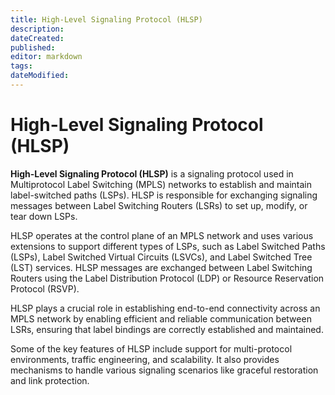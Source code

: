 ```yaml
---
title: High-Level Signaling Protocol (HLSP)
description: 
dateCreated: 
published: 
editor: markdown
tags: 
dateModified: 
---
```

# High-Level Signaling Protocol (HLSP)

**High-Level Signaling Protocol (HLSP)** is a signaling protocol used in Multiprotocol Label Switching (MPLS) networks to establish and maintain label-switched paths (LSPs). HLSP is responsible for exchanging signaling messages between Label Switching Routers (LSRs) to set up, modify, or tear down LSPs.

HLSP operates at the control plane of an MPLS network and uses various extensions to support different types of LSPs, such as Label Switched Paths (LSPs), Label Switched Virtual Circuits (LSVCs), and Label Switched Tree (LST) services. HLSP messages are exchanged between Label Switching Routers using the Label Distribution Protocol (LDP) or Resource Reservation Protocol (RSVP).

HLSP plays a crucial role in establishing end-to-end connectivity across an MPLS network by enabling efficient and reliable communication between LSRs, ensuring that label bindings are correctly established and maintained.

Some of the key features of HLSP include support for multi-protocol environments, traffic engineering, and scalability. It also provides mechanisms to handle various signaling scenarios like graceful restoration and link protection.